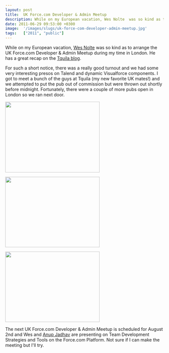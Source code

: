 ```yaml
---
layout: post
title:  UK Force.com Developer & Admin Meetup
description: While on my European vacation, Wes Nolte  was so kind as to arrange the UK Force.com Developer & Admin Meetup during my time in London. He has a great recap on the Tquila blog  . For such a short notice, there was a really good turnout and we had some very interesting presos on Talend and dynamic Visualforce components. I got to meet a bunch of the guys at Tquila (my new favorite UK mates!) and we attempted to put the pub out of commission but were thrown out shortly before midnight. Fortunately
date: 2011-06-29 09:53:00 +0300
image:  '/images/slugs/uk-force-com-developer-admin-meetup.jpg'
tags:   ["2011", "public"]
---
```

<p>While on my European vacation, <a href="http://twitter.com/#!/wesnolte">Wes Nolte</a> was so kind as to arrange the UK Force.com Developer & Admin Meetup during my time in London. He has a great recap on the <a href="http://tquilamockingbird.wordpress.com/2011/06/28/post-mortem-uk-force-com-developer-admin-meetup/">Tquila blog</a>.</p>
<p>For such a short notice, there was a really good turnout and we had some very interesting presos on Talend and dynamic Visualforce components. I got to meet a bunch of the guys at Tquila (my new favorite UK mates!) and we attempted to put the pub out of commission but were thrown out shortly before midnight. Fortunately, there were a couple of more pubs open in London so we ran next door.</p>
<p><a href="http://res.cloudinary.com/blog-jeffdouglas-com/image/upload/v1400327786/ukmeetup1_svyuba.jpg"><img src="http://res.cloudinary.com/blog-jeffdouglas-com/image/upload/h_225,w_300/v1400327786/ukmeetup1_svyuba.jpg" alt="" title="ukmeetup1" width="300" height="225" class="aligncenter size-medium wp-image-3985" /></a></p>
<p><a href="http://res.cloudinary.com/blog-jeffdouglas-com/image/upload/v1400327784/ukmeetup2_zqfy5h.jpg"><img src="http://res.cloudinary.com/blog-jeffdouglas-com/image/upload/h_224,w_300/v1400327784/ukmeetup2_zqfy5h.jpg" alt="" title="ukmeetup2" width="300" height="224" class="aligncenter size-medium wp-image-3987" /></a></p>
<p><a href="http://res.cloudinary.com/blog-jeffdouglas-com/image/upload/v1400327783/ukmeetup3_netupc.jpg"><img src="http://res.cloudinary.com/blog-jeffdouglas-com/image/upload/h_224,w_300/v1400327783/ukmeetup3_netupc.jpg" alt="" title="ukmeetup3" width="300" height="224" class="aligncenter size-medium wp-image-3989" /></a></p>
<p>The next UK Force.com Developer & Admin Meetup is scheduled for August 2nd and Wes and <a href="http://twitter.com/#!/Anup">Anup Jadhav</a> are presenting on Team Development Strategies and Tools on the Force.com Platform. Not sure if I can make the meeting but I'll try.</p>

